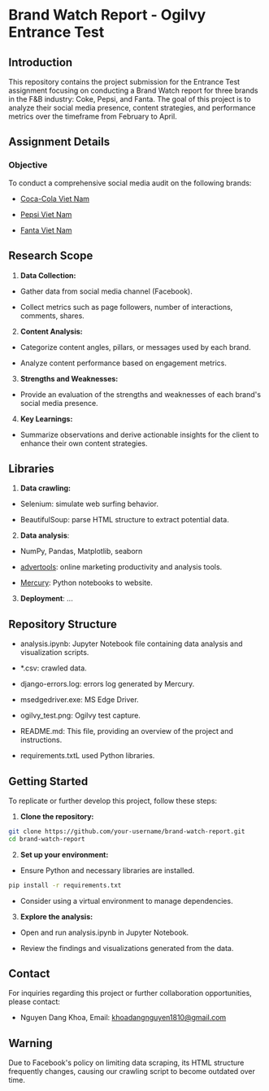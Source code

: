 # Brand Watch Report - Ogilvy Entrance Test

## Introduction

This repository contains the project submission for the Entrance Test assignment focusing on conducting a Brand Watch report for three brands in the F&B industry: Coke, Pepsi, and Fanta. The goal of this project is to analyze their social media presence, content strategies, and performance metrics over the timeframe from February to April.

## Assignment Details

### Objective

To conduct a comprehensive social media audit on the following brands:

- [Coca-Cola Viet Nam](https://www.facebook.com/TCCCVN)

- [Pepsi Viet Nam](https://www.facebook.com/Pepsivietnam)

- [Fanta Viet Nam](https://www.facebook.com/fantavietnam)

## Research Scope

1. **Data Collection:**

- Gather data from social media channel (Facebook).

- Collect metrics such as page followers, number of interactions, comments, shares.

2. **Content Analysis:**

- Categorize content angles, pillars, or messages used by each brand.

- Analyze content performance based on engagement metrics.

3. **Strengths and Weaknesses:**

- Provide an evaluation of the strengths and weaknesses of each brand's social media presence.

4. **Key Learnings:**

- Summarize observations and derive actionable insights for the client to enhance their own content strategies.

## Libraries

1. **Data crawling:**

- Selenium: simulate web surfing behavior.

- BeautifulSoup: parse HTML structure to extract potential data.

2. **Data analysis**:

- NumPy, Pandas, Matplotlib, seaborn

- [advertools](https://advertools.readthedocs.io/en/master/): online marketing productivity and analysis tools.

- [Mercury](https://runmercury.com/): Python notebooks to website.

3. **Deployment**:
...

## Repository Structure

- analysis.ipynb: Jupyter Notebook file containing data analysis and visualization scripts.

- *.csv: crawled data.

- django-errors.log: errors log generated by Mercury.

- msedgedriver.exe: MS Edge Driver.

- ogilvy_test.png: Ogilvy test capture.

- README.md: This file, providing an overview of the project and instructions.

- requirements.txtL used Python libraries.

## Getting Started
To replicate or further develop this project, follow these steps:

1. **Clone the repository:**

```bash
git clone https://github.com/your-username/brand-watch-report.git
cd brand-watch-report
```

2. **Set up your environment:**

- Ensure Python and necessary libraries are installed.

```bash
pip install -r requirements.txt
```

- Consider using a virtual environment to manage dependencies.

3. **Explore the analysis:**

- Open and run analysis.ipynb in Jupyter Notebook.

- Review the findings and visualizations generated from the data.

## Contact
For inquiries regarding this project or further collaboration opportunities, please contact:

- Nguyen Dang Khoa, Email: khoadangnguyen1810@gmail.com

## Warning
Due to Facebook's policy on limiting data scraping, its HTML structure frequently changes, causing our crawling script to become outdated over time.
